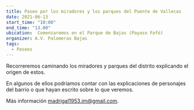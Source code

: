 ```yaml
---
title: Paseo por los miradores y los parques del Puente de Vallecas
date: 2021-06-13
start_time: "10:00"
end_time: "13.00"
ubication:  Comenzaremos en el Parque de Bajas (Payaso Fofó)
organizer: A.V. Palomeras Bajas
tags:
  - Paseos
---
```


Recorreremos caminando los miradores y parques del distrito explicando el origen de estos. 

En algunos de ellos podríamos contar con las explicaciones de personajes del barrio o que hayan escrito sobre lo que veremos. 

Más información madrigal1953.jm@gmail.com.